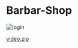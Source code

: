 # Barbar-Shop

![login](https://user-images.githubusercontent.com/76743219/170830786-eb6f0e8b-b7cf-4ee5-86b8-6a11f1a32ae6.PNG)


[video.zip](https://github.com/talbenzur/Barbar-Shop/files/8791348/video.zip)
